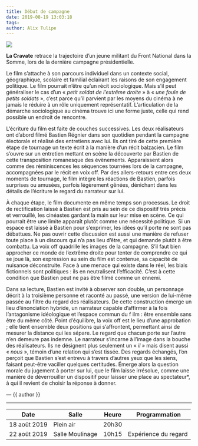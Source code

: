 ```yaml
---
title: Début de campagne
date: 2019-08-19 13:03:18
tags:
author: Alix Tulipe
---
```


![](campagne2.jpg)

**La Cravate** retrace la trajectoire d’un jeune militant du Front National dans la Somme, lors de la dernière campagne présidentielle.

Le film s’attache à son parcours individuel dans un contexte social, géographique, scolaire et familial éclairant les raisons de son engagement politique. Le film pourrait n’être qu’un récit sociologique. Mais s’il peut généraliser le cas d’un « *petit soldat de l’extrême droite* » à « *une foule de petits soldats* », c’est parce qu’il parvient par les moyens du cinéma à ne jamais le réduire à un rôle uniquement représentatif. L’articulation de la démarche sociologique au cinéma trouve ici une forme juste, celle qui rend possible un endroit de rencontre.

L’écriture du film est faite de couches successives. Les deux réalisateurs ont d’abord filmé Bastien Régnier dans son quotidien pendant la campagne électorale et réalisé des entretiens avec lui. Ils ont tiré de cette première étape de tournage un texte écrit à la manière d’un récit balzacien. Le film s’ouvre sur un entretien mettant en scène la découverte par Bastien de cette transposition romanesque des évènements. Apparaissent alors comme des réminiscences les séquences tournées lors de la campagne, accompagnées par le récit en voix off. Par des allers-retours entre ces deux moments de tournage, le film intègre les réactions de Bastien, parfois surprises ou amusées, parfois légèrement gênées, dénichant dans les détails de l’écriture le regard du narrateur sur lui.

À chaque étape, le film documente en même temps son processus. Le droit de rectification laissé à Bastien est pris au sein de ce dispositif très précis et verrouillé, les cinéastes gardant la main sur leur mise en scène. Ce qui pourrait être une limite apparaît plutôt comme une nécessité politique. Si un espace est laissé à Bastien pour s’exprimer, les idées qu’il porte ne sont pas débattues. Ne pas ouvrir cette discussion est aussi une manière de refuser toute place à un discours qui n’a pas lieu d’être, et qui demande plutôt à être combattu. La voix off quadrille les images de la campagne. S’il faut bien approcher ce monde de l’extrême droite pour tenter de comprendre ce qui se joue là, son expression au sein du film est contenue, sa capacité de nuisance déconstruite. Face à une menace qui existe dans le réel, les biais fictionnels sont politiques : ils en neutralisent l’efficacité. C’est à cette condition que Bastien peut ne pas être filmé comme un ennemi.

Dans sa lecture, Bastien est invité à observer son double, un personnage décrit à la troisième personne et raconté au passé, une version de lui-même passée au filtre du regard des réalisateurs. De cette construction émerge un lieu d’énonciation hybride, un narrateur capable d’affirmer à la fois l’antagonisme idéologique et l’espace commun du f ilm : être ensemble sans être du même côté. Point d’équilibre, la voix off est le lieu d’une approbation ; elle tient ensemble deux positions qui s’affrontent, permettant ainsi de mesurer la distance qui les sépare.
Le regard que chacun porte sur l’autre n’en demeure pas indemne. Le narrateur s’incarne à l’image dans la bouche des réalisateurs. Ils ne désignent plus seulement un « *il* » mais disent aussi « *nous* », témoin d’une relation qui s’est tissée. Des regards échangés, l’on perçoit que Bastien s’est entrevu à travers d’autres yeux que les siens, faisant peut-être vaciller quelques certitudes. Émerge alors la question morale du jugement à porter sur lui, que le film laisse irrésolue, comme une manière de déverrouiller un dispositif pour laisser une place au spectateur\*, à qui il revient de choisir la réponse à donner.

— {{ author }}

----

| Date | Salle | Heure | Programmation |
|------|-------|-------|---------------|
| 18 août 2019 | Plein air | 20h30 |  |
| 22 août 2019 | Salle Moulinage | 10h15 | Expérience du regard |
